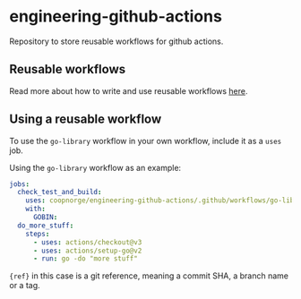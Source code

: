 # engineering-github-actions

Repository to store reusable workflows for github actions.

## Reusable workflows

Read more about how to write and use reusable workflows [here](https://docs.github.com/en/actions/using-workflows/reusing-workflows).

## Using a reusable workflow

To use the `go-library` workflow in your own workflow, include it as a `uses`
job.

Using the `go-library` workflow as an example:

```yaml
jobs:
  check_test_and_build:
    uses: coopnorge/engineering-github-actions/.github/workflows/go-library.yaml@{ref}
    with:
      GOBIN:
  do_more_stuff:
    steps:
      - uses: actions/checkout@v3
      - uses: actions/setup-go@v2
      - run: go -do "more stuff"
```

`{ref}` in this case is a git reference, meaning a commit SHA, a branch name or
a tag.
